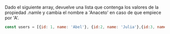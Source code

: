 Dado el siguiente array, devuelve una lista que contenga los valores de la propiedad .namle y cambia el nombre a 'Anaceto' en caso de que empiece por 'A'.

```js
const users = [{id: 1, name: 'Abel'}, {id:2, name: 'Julia'},{id:3, name: 'Pedro'}, {id:4, name: 'Amanda'}];
```

